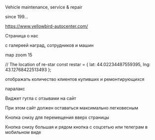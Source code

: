 Vehicle maintenance, service & repair

since 199...

https://www.yellowbird-autocenter.com/

Страница о нас

с галереей наград, сотрудников и машин

map
zoom 15

// The location of re-star
const restar = { lat: 44.02234487559395, lng: 43.12768422513493 };

отображать количество клиентов купивших и ремонтирующихся

паралакс

Виджет гугла с отзывами на сайт

При этом сайт должен оставаться максимально легковесным

Кнопка снизу для перемещения вверх страницы

Кнопка снизу большая и рядом кнопка с соцсетью или телеграм
в мобильном виде
